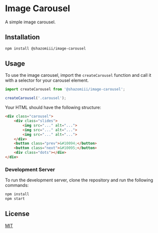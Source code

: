 # Image Carousel

A simple image carousel.

## Installation

```bash
npm install @shazomiii/image-carousel
```

## Usage

To use the image carousel, import the `createCarousel` function and call it with a selector for your carousel element.

```javascript
import createCarousel from '@shazomiii/image-carousel';

createCarousel('.carousel');
```

Your HTML should have the following structure:

```html
<div class="carousel">
    <div class="slides">
        <img src="..." alt="...">
        <img src="..." alt="...">
        <img src="..." alt="...">
    </div>
    <button class="prev">&#10094;</button>
    <button class="next">&#10095;</button>
    <div class="dots"></div>
</div>
```

### Development Server

To run the development server, clone the repository and run the following commands:

```bash
npm install
npm start
```

## License

[MIT](LICENSE)
